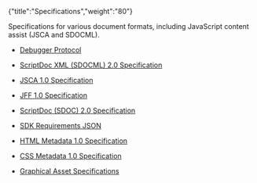 {"title":"Specifications","weight":"80"}

Specifications for various document formats, including JavaScript content assist (JSCA and SDOCML).

* [Debugger Protocol](/docs/appc/Axway_Appcelerator_Studio/Axway_Appcelerator_Studio_Guide/SDK/Specifications/Debugger_Protocol/)

* [ScriptDoc XML (SDOCML) 2.0 Specification](/docs/appc/Axway_Appcelerator_Studio/Axway_Appcelerator_Studio_Guide/SDK/Specifications/ScriptDoc_XML_(SDOCML)_2.0_Specification/)

* [JSCA 1.0 Specification](/docs/appc/Axway_Appcelerator_Studio/Axway_Appcelerator_Studio_Guide/SDK/Specifications/JSCA_1.0_Specification/)

* [JFF 1.0 Specification](/docs/appc/Axway_Appcelerator_Studio/Axway_Appcelerator_Studio_Guide/SDK/Specifications/JFF_1.0_Specification/)

* [ScriptDoc (SDOC) 2.0 Specification](/docs/appc/Axway_Appcelerator_Studio/Axway_Appcelerator_Studio_Guide/SDK/Specifications/ScriptDoc_(SDOC)_2.0_Specification/)

* [SDK Requirements JSON](/docs/appc/Axway_Appcelerator_Studio/Axway_Appcelerator_Studio_Guide/SDK/Specifications/SDK_Requirements_JSON/)

* [HTML Metadata 1.0 Specification](/docs/appc/Axway_Appcelerator_Studio/Axway_Appcelerator_Studio_Guide/SDK/Specifications/HTML_Metadata_1.0_Specification/)

* [CSS Metadata 1.0 Specification](/docs/appc/Axway_Appcelerator_Studio/Axway_Appcelerator_Studio_Guide/SDK/Specifications/CSS_Metadata_1.0_Specification/)

* [Graphical Asset Specifications](/docs/appc/Axway_Appcelerator_Studio/Axway_Appcelerator_Studio_Guide/SDK/Specifications/Graphical_Asset_Specifications/)
